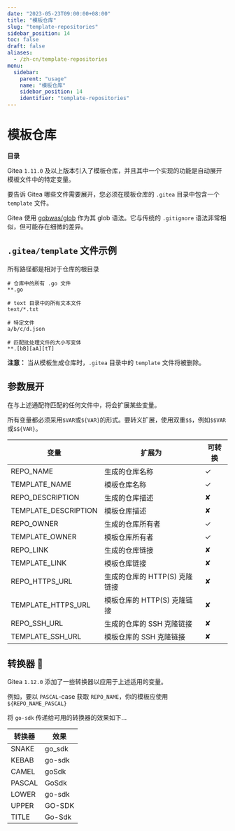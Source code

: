 ```yaml
---
date: "2023-05-23T09:00:00+08:00"
title: "模板仓库"
slug: "template-repositories"
sidebar_position: 14
toc: false
draft: false
aliases:
  - /zh-cn/template-repositories
menu:
  sidebar:
    parent: "usage"
    name: "模板仓库"
    sidebar_position: 14
    identifier: "template-repositories"
---
```


# 模板仓库

**目录**

Gitea `1.11.0` 及以上版本引入了模板仓库，并且其中一个实现的功能是自动展开模板文件中的特定变量。

要告诉 Gitea 哪些文件需要展开，您必须在模板仓库的 `.gitea` 目录中包含一个 `template` 文件。

Gitea 使用 [gobwas/glob](https://github.com/gobwas/glob) 作为其 glob 语法。它与传统的 `.gitignore` 语法非常相似，但可能存在细微的差异。

## `.gitea/template` 文件示例

所有路径都是相对于仓库的根目录

```gitignore
# 仓库中的所有 .go 文件
**.go

# text 目录中的所有文本文件
text/*.txt

# 特定文件
a/b/c/d.json

# 匹配批处理文件的大小写变体
**.[bB][aA][tT]
```

**注意：** 当从模板生成仓库时，`.gitea` 目录中的 `template` 文件将被删除。

## 参数展开

在与上述通配符匹配的任何文件中，将会扩展某些变量。

所有变量都必须采用`$VAR`或`${VAR}`的形式。要转义扩展，使用双重`$$`，例如`$$VAR`或`$${VAR}`。

| 变量                  | 扩展为                                               | 可转换       |
| -------------------- | --------------------------------------------------- | ------------- |
| REPO_NAME            | 生成的仓库名称                                       | ✓             |
| TEMPLATE_NAME        | 模板仓库名称                                         | ✓             |
| REPO_DESCRIPTION     | 生成的仓库描述                                       | ✘             |
| TEMPLATE_DESCRIPTION | 模板仓库描述                                         | ✘             |
| REPO_OWNER           | 生成的仓库所有者                                     | ✓             |
| TEMPLATE_OWNER       | 模板仓库所有者                                       | ✓             |
| REPO_LINK            | 生成的仓库链接                                       | ✘             |
| TEMPLATE_LINK        | 模板仓库链接                                         | ✘             |
| REPO_HTTPS_URL       | 生成的仓库的 HTTP(S) 克隆链接                         | ✘             |
| TEMPLATE_HTTPS_URL   | 模板仓库的 HTTP(S) 克隆链接                           | ✘             |
| REPO_SSH_URL         | 生成的仓库的 SSH 克隆链接                             | ✘             |
| TEMPLATE_SSH_URL     | 模板仓库的 SSH 克隆链接                               | ✘             |

## 转换器 :robot:

Gitea `1.12.0` 添加了一些转换器以应用于上述适用的变量。

例如，要以 `PASCAL`-case 获取 `REPO_NAME`，你的模板应使用 `${REPO_NAME_PASCAL}`

将 `go-sdk` 传递给可用的转换器的效果如下...

| 转换器      | 效果         |
| ----------- | ------------ |
| SNAKE       | go_sdk       |
| KEBAB       | go-sdk       |
| CAMEL       | goSdk        |
| PASCAL      | GoSdk        |
| LOWER       | go-sdk       |
| UPPER       | GO-SDK       |
| TITLE       | Go-Sdk       |
